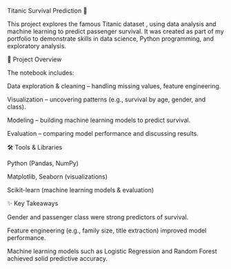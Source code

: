Titanic Survival Prediction 🚢

This project explores the famous Titanic dataset
, using data analysis and machine learning to predict passenger survival. It was created as part of my portfolio to demonstrate skills in data science, Python programming, and exploratory analysis.

📂 Project Overview

The notebook includes:

Data exploration & cleaning – handling missing values, feature engineering.

Visualization – uncovering patterns (e.g., survival by age, gender, and class).

Modeling – building machine learning models to predict survival.

Evaluation – comparing model performance and discussing results.

🛠️ Tools & Libraries

Python (Pandas, NumPy)

Matplotlib, Seaborn (visualizations)

Scikit-learn (machine learning models & evaluation)

✨ Key Takeaways

Gender and passenger class were strong predictors of survival.

Feature engineering (e.g., family size, title extraction) improved model performance.

Machine learning models such as Logistic Regression and Random Forest achieved solid predictive accuracy.
